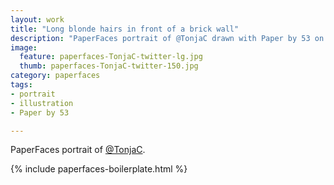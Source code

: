 ```yaml
---
layout: work
title: "Long blonde hairs in front of a brick wall"
description: "PaperFaces portrait of @TonjaC drawn with Paper by 53 on an iPad."
image: 
  feature: paperfaces-TonjaC-twitter-lg.jpg
  thumb: paperfaces-TonjaC-twitter-150.jpg
category: paperfaces
tags: 
- portrait
- illustration
- Paper by 53

---
```


PaperFaces portrait of [@TonjaC](http://twitter.com/TonjaC).

{% include paperfaces-boilerplate.html %}